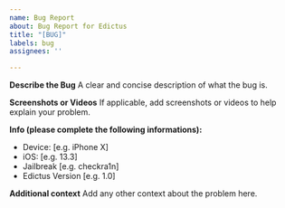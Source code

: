 ```yaml
---
name: Bug Report
about: Bug Report for Edictus
title: "[BUG]"
labels: bug
assignees: ''

---
```


**Describe the Bug**
A clear and concise description of what the bug is.

**Screenshots or Videos**
If applicable, add screenshots or videos to help explain your problem.

**Info (please complete the following informations):**
 - Device: [e.g. iPhone X]
 - iOS: [e.g. 13.3]
 - Jailbreak [e.g. checkra1n]
 - Edictus Version [e.g. 1.0]

**Additional context**
Add any other context about the problem here.
